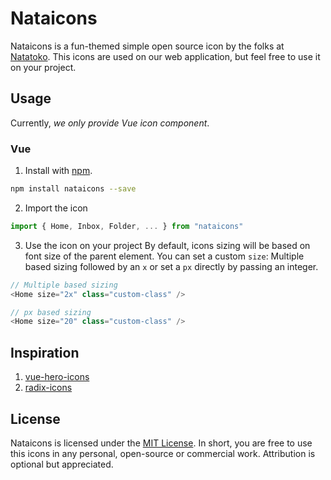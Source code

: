 # Nataicons
Nataicons is a fun-themed simple open source icon by the folks at [Natatoko](https://natatoko.com/). This icons are used on our web application, but feel free to use it on your project. 

## Usage
Currently, *we only provide Vue icon component*.

### Vue
1. Install with [npm](npmjs.com/).
```bash
npm install nataicons --save
```

2. Import the icon
```js
import { Home, Inbox, Folder, ... } from "nataicons"
```

3. Use the icon on your project
By default, icons sizing will be based on font size of the parent element. You can set a custom `size`: Multiple based sizing followed by an `x` or set a `px` directly by passing an integer.

```js 
// Multiple based sizing
<Home size="2x" class="custom-class" />

// px based sizing
<Home size="20" class="custom-class" />
```

## Inspiration
1. [vue-hero-icons](https://github.com/matschik/vue-hero-icons)
2. [radix-icons](https://github.com/modulz/radix-icons) 

## License
Nataicons is licensed under the [MIT License](https://github.com/afnizarnur/nataicons/blob/dev/LICENSE). In short, you are free to use this icons in any personal, open-source or commercial work. Attribution is optional but appreciated.